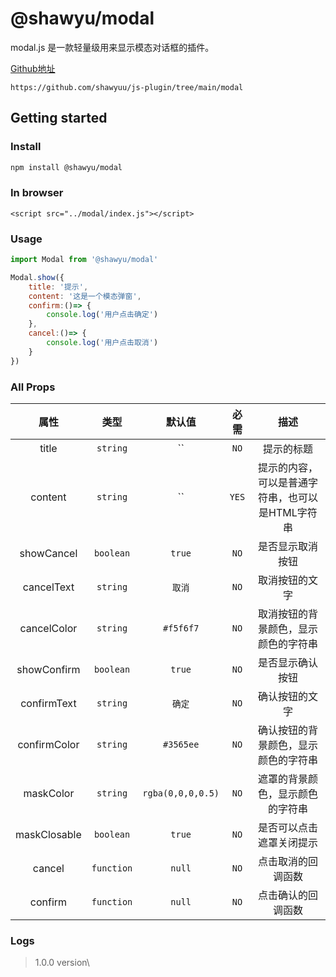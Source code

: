 # @shawyu/modal

modal.js 是一款轻量级用来显示模态对话框的插件。

[Github地址](https://github.com/shawyuu/js-plugin/tree/main/modal)

```
https://github.com/shawyuu/js-plugin/tree/main/modal
```

## Getting started

### Install

```sh
npm install @shawyu/modal
```

### In browser

```
<script src="../modal/index.js"></script>
```

### Usage

```js
import Modal from '@shawyu/modal'

Modal.show({
	title: '提示',
	content: '这是一个模态弹窗',
	confirm:()=> {
		console.log('用户点击确定')
	},
	cancel:()=> {
		console.log('用户点击取消')
	}
})
```

### All Props

|属性|       类型       |默认值|必需|描述|
|:-:|:----------------:|:-:|:-:|:-:|
|title|     `string`     | `` | `NO` | 提示的标题  |
|content|     `string`     | `` | `YES` |提示的内容，可以是普通字符串，也可以是HTML字符串 |
|showCancel|     `boolean`     | `true` | `NO` | 是否显示取消按钮 |
|cancelText|     `string`     | `取消` |`NO` | 取消按钮的文字 |
|cancelColor|     `string`     | `#f5f6f7` |`NO` | 取消按钮的背景颜色，显示颜色的字符串|
|showConfirm|     `boolean`     | `true` | `NO` | 是否显示确认按钮 |
|confirmText|     `string`     | `确定` |`NO` | 确认按钮的文字 |
|confirmColor|     `string`     | `#3565ee` |`NO` | 确认按钮的背景颜色，显示颜色的字符串 |
|maskColor|     `string`     | `rgba(0,0,0,0.5)` |`NO` | 遮罩的背景颜色，显示颜色的字符串 |
|maskClosable|     `boolean`     | `true` | `NO` | 是否可以点击遮罩关闭提示 |
|cancel|  `function`     | `null` | `NO` | 点击取消的回调函数 |
|confirm|  `function`     | `null` | `NO` | 点击确认的回调函数 |

### Logs

>
> 1.0.0 version\
>  
